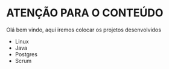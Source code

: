 # ATENÇÃO PARA O CONTEÚDO

Olá bem vindo, aqui iremos colocar os projetos desenvolvidos
 - Linux
 - Java
 - Postgres
 - Scrum

